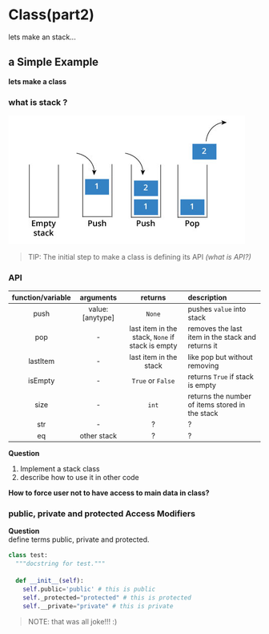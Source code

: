 # Class(part2)

lets make an stack...

## a Simple Example
**lets make a class**
### what is stack ?

![stack](./stack.jpg)

> TIP: The initial step to make a class is defining its API *(what is API?)*

### API

| function/variable | arguments|returns| description |
| :-------------: | :-------:| :---:|:--- |
| push       |   value:[anytype] | `None` | pushes `value` into stack
pop|-|last item in the stack, `None` if stack is empty | removes the last item in the stack and returns it|
lastItem|-|last item in the stack|like pop but without removing
isEmpty|-|`True` or `False`|returns `True` if stack is empty
size|-| `int` |returns the number of items stored in the stack
str|-|?|?
eq|other stack|?|?


**Question**

1. Implement a stack class
2. describe how to use it in other code

**How to force user not to have access to main data in class?**

### public, private and protected Access Modifiers

**Question**\
 define terms public, private and protected.

```Python
class test:
  """docstring for test."""

  def __init__(self):
    self.public='public' # this is public
    self._protected="protected" # this is protected
    self.__private="private" # this is private
```

> NOTE: that was all joke!!! :)
